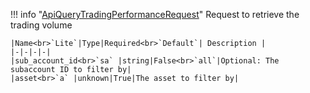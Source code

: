 !!! info "[ApiQueryTradingPerformanceRequest](/../../schemas/api_query_trading_performance_request)"
    Request to retrieve the trading volume<br>

    |Name<br>`Lite`|Type|Required<br>`Default`| Description |
    |-|-|-|-|
    |sub_account_id<br>`sa` |string|False<br>`all`|Optional: The subaccount ID to filter by|
    |asset<br>`a` |unknown|True|The asset to filter by|
